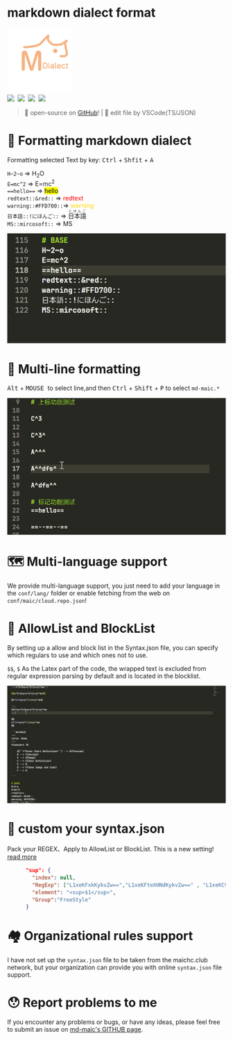 # **markdown dialect format**


<div>
<img src="logo.png" height="150px"/><br>
<a href="https://github.com/zomaii"><img src="https://img.shields.io/badge/@ZoMaii-black?logo=github" height="20px"/></a>&nbsp;
<a href="https://github.com/ZoMaii/md-maic/tree/main"><img src="https://img.shields.io/badge/main-0.0.7-red?logo=git" height="20px"/></a>&nbsp;
<a href="https://marketplace.visualstudio.com/items?itemName=maictext-zomaii.markdown-dialect-format"><img src="https://img.shields.io/badge/vscode-main-颜色?logo=git" height="20px"/></a>&nbsp;
<a href="https://www.typescriptlang.org/"><img src="https://img.shields.io/badge/Typescript-%23007ACC.svg?style=flat&logo=typescript&logoColor=white" height="20px"></a>&nbsp;
</div>

> &#x1F917; open-source on [GitHub](https://github.com/ZoMaii/md-maic)! | &#x1F3AF; edit file by VSCode(TS/JSON)



# 📏 Formatting markdown dialect

Formatting selected Text by key: <kbd>Ctrl</kbd> + <kbd>Shfit</kbd> + <kbd>A</kbd>

`H~2~o` => H<sub>2</sub>O<br>
`E=mc^2` => E=mc<sup>2</sup><br>
`==hello==` => <mark>hello</mark><br>
`redtext::&red::` => <font color='red'>redtext</font><br>
`warning::#FFD700::`=> <font color='#FFD700'>warning</font><br>
`日本語::!にほんご::` => <ruby>日本語<rt>にほんご</rt></ruby><br>
`MS::mircosoft::` => <font title='mircosoft'>MS</font>

<img src="./notes/img/line.gif">



# 📐 Multi-line formatting
<kbd>Alt</kbd> + <kbd> MOUSE </kbd> to select line,and then <kbd>Ctrl</kbd> + <kbd>Shift</kbd> + <kbd>P</kbd> to select `md-maic.*`

<img src="./notes/img/lines.gif">



# 🗺️ Multi-language support

We provide multi-language support, you just need to add your language in the `conf/lang/` folder or enable fetching from the web on `conf/maic/cloud.repo.json`!



# 🧱 AllowList and BlockList
By setting up a allow and block list in the Syntax.json file, you can specify which regulars to use and which ones not to use.

`$$`, `$` As the Latex part of the code, the wrapped text is excluded from regular expression parsing by default and is located in the blocklist.

<img src="./notes/img/blockList.gif">




# 📃 custom your syntax.json
Pack your REGEX、Apply to AllowList or BlockList. This is a new setting! [read more](./notes/How%20to%20use/[01]Create%20Item.md)

```json
      "sup": {
        "index": null,
        "RegExp": ["L1xeKFxkKykvZw==","L1xeKFteXHNdKykvZw==" , "L1xeKC9kKylcXi9n"],
        "element": "<sup>$1</sup>",
        "Group":"FreeStyle"
      }
```



# 🏘️ Organizational rules support

I have not set up the `syntax.json` file to be taken from the maichc.club network, but your organization can provide you with online `syntax.json` file support.



# 😯 Report problems to me
If you encounter any problems or bugs, or have any ideas, please feel free to submit an issue on [md-maic's GITHUB page](https://github.com/ZoMaii/md-maic/issues).